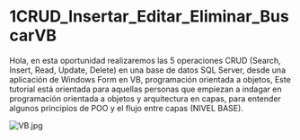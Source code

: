 # 1CRUD_Insertar_Editar_Eliminar_BuscarVB
Hola, en esta oportunidad realizaremos las 5 operaciones CRUD (Search, Insert, Read, Update, Delete) en una base de datos SQL Server, desde una aplicación de Windows Form en VB, programación orientada a objetos, Este tutorial está orientada para aquellas personas que empiezan a indagar en programación orientada a objetos y arquitectura en capas, para entender algunos principios de POO y el flujo entre capas (NIVEL BASE).

![VB.jpg](https://i.postimg.cc/K80ZgW02/VB.jpg)
